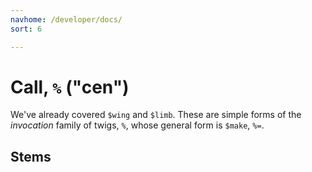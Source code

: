 ```yaml
---
navhome: /developer/docs/
sort: 6

---
```


# Call, `%` ("cen")

We've already covered `$wing` and `$limb`.  These are simple 
forms of the *invocation* family of twigs, `%`, whose general 
form is `$make`, `%=`.

## Stems

<list dataPreview="true" className="runes"></list>

